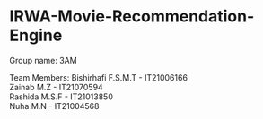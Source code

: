 # IRWA-Movie-Recommendation-Engine

Group name: 3AM

Team Members:
Bishirhafi F.S.M.T - IT21006166  
Zainab M.Z - IT21070594  
Rashida M.S.F - IT21013850  
Nuha M.N - IT21004568  

 